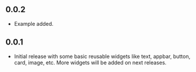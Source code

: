 ## 0.0.2

* Example added.

## 0.0.1

* Initial release with some basic reusable widgets like text, appbar, button, card, image, etc. More widgets will be added on next releases.